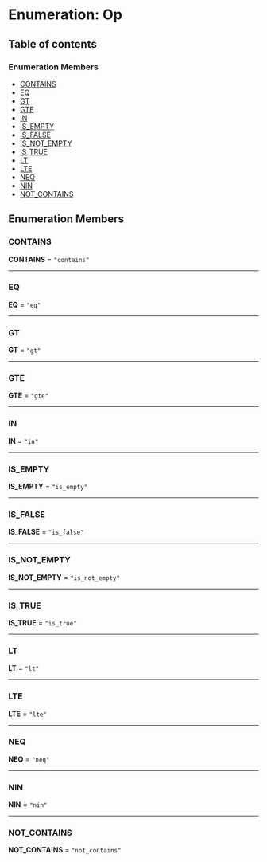 # Enumeration: Op

## Table of contents

### Enumeration Members

* [CONTAINS](/auto-docs/form-antd-materials/enums/Op.md#contains)
* [EQ](/auto-docs/form-antd-materials/enums/Op.md#eq)
* [GT](/auto-docs/form-antd-materials/enums/Op.md#gt)
* [GTE](/auto-docs/form-antd-materials/enums/Op.md#gte)
* [IN](/auto-docs/form-antd-materials/enums/Op.md#in)
* [IS\_EMPTY](/auto-docs/form-antd-materials/enums/Op.md#is_empty)
* [IS\_FALSE](/auto-docs/form-antd-materials/enums/Op.md#is_false)
* [IS\_NOT\_EMPTY](/auto-docs/form-antd-materials/enums/Op.md#is_not_empty)
* [IS\_TRUE](/auto-docs/form-antd-materials/enums/Op.md#is_true)
* [LT](/auto-docs/form-antd-materials/enums/Op.md#lt)
* [LTE](/auto-docs/form-antd-materials/enums/Op.md#lte)
* [NEQ](/auto-docs/form-antd-materials/enums/Op.md#neq)
* [NIN](/auto-docs/form-antd-materials/enums/Op.md#nin)
* [NOT\_CONTAINS](/auto-docs/form-antd-materials/enums/Op.md#not_contains)

## Enumeration Members

### CONTAINS

**CONTAINS** = `"contains"`

***

### EQ

**EQ** = `"eq"`

***

### GT

**GT** = `"gt"`

***

### GTE

**GTE** = `"gte"`

***

### IN

**IN** = `"in"`

***

### IS\_EMPTY

**IS\_EMPTY** = `"is_empty"`

***

### IS\_FALSE

**IS\_FALSE** = `"is_false"`

***

### IS\_NOT\_EMPTY

**IS\_NOT\_EMPTY** = `"is_not_empty"`

***

### IS\_TRUE

**IS\_TRUE** = `"is_true"`

***

### LT

**LT** = `"lt"`

***

### LTE

**LTE** = `"lte"`

***

### NEQ

**NEQ** = `"neq"`

***

### NIN

**NIN** = `"nin"`

***

### NOT\_CONTAINS

**NOT\_CONTAINS** = `"not_contains"`
